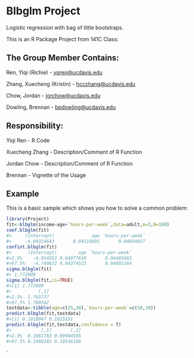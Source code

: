 # Blbglm Project

<!-- badges: start -->
<!-- badges: end -->

Logistic regression with bag of little bootstraps.

This is an R Package Project from 141C Class:

## The Group Member Contains:

Ren, Yiqi (Richie) - yqren@ucdavis.edu

Zhang, Xuecheng (Kristin) - hcczhang@ucdavis.edu

Chow, Jordan - jorchow@ucdavis.edu

Dowling, Brennan - bpdowling@ucdavis.edu

## Responsibility:

Yiqi Ren - R Code

Xuecheng Zhang - Description/Comment of R Function

Jordan Chow - Description/Comment of R Function

Brennan - Vignette of the Usage

## Example

This is a basic sample which shows you how to solve a common problem:

``` r
library(Project)
fit<-blbglm(income~age+`hours-per-week`,data=adult,m=3,B=100)
coef.blbglm(fit)
#>     (Intercept)              age `hours-per-week` 
#>     -4.84324643       0.04210891       0.04694057  
confint.blbglm(fit)
#>      (Intercept)        age `hours-per-week`
#>2.5%    -4.954553 0.04077618       0.04485663
#>97.5%   -4.740632 0.04374523       0.04891164
sigma.blbglm(fit)
#> 1.772809
sigma.blbglm(fit,ci=TRUE)
#>[1] 1.772809
#>          [,1]
#>2.5%  1.765737
#>97.5% 1.780342
testdata<-tibble(age=c(25,30),`hours-per-week`=c(50,30))
predict.blbglm(fit,testdata)
#>[1] 0.1910047 0.1023151
predict.blbglm(fit,testdata,confidence = T)
#>           [,1]       [,2]
#>2.5%  0.1861783 0.09904505
#>97.5% 0.1960103 0.10546168
```


`
